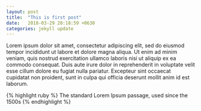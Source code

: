 ```yaml
---
layout: post
title:  "This is first post"
date:   2018-03-29 20:18:59 +0630
categories: jekyll update
---
```

Lorem ipsum dolor sit amet, consectetur adipiscing elit, sed do eiusmod tempor incididunt ut labore et dolore magna aliqua. Ut enim ad minim veniam, quis nostrud exercitation ullamco laboris nisi ut aliquip ex ea commodo consequat. Duis aute irure dolor in reprehenderit in voluptate velit esse cillum dolore eu fugiat nulla pariatur. Excepteur sint occaecat cupidatat non proident, sunt in culpa qui officia deserunt mollit anim id est laborum.

{% highlight ruby %}
The standard Lorem Ipsum passage, used since the 1500s
{% endhighlight %}
